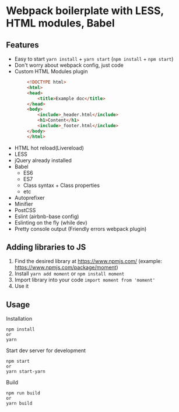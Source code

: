 # Webpack boilerplate with LESS, HTML modules, Babel
## Features
* Easy to start `yarn install` + `yarn start` (`npm install` + `npm start`)
* Don't worry about webpack config, just code
* Custom HTML Modules plugin
```html
        <!DOCTYPE html>
        <html>
        <head>
            <title>Example doc</title>
        </head>
        <body>
            <include>_header.html</include>
            <h1>Content</h1>
            <include>_footer.html</include>
        </body>
        </html>

```
* HTML hot reload(Livereload)
* LESS
* jQuery already installed
* Babel
  * ES6
  * ES7
  * Class syntax + Class properties
  * etc
* Autoprefixer
* Minifier
* PostCSS
* Eslint (airbnb-base config)
* Eslinting on the fly (while dev)
* Pretty console output (Friendly errors webpack plugin)

## Adding libraries to JS
1. Find the desired library at https://www.npmjs.com/ (example: https://www.npmjs.com/package/moment)
2. Install `yarn add moment` or `npm install moment`
3. Import library into your code `import moment from 'moment'`
4. Use it

## Usage
Installation
```
npm install
or
yarn
```
Start dev server for development
```
npm start
or 
yarn start-yarn
```
Build
```
npm run build
or
yarn build
```
